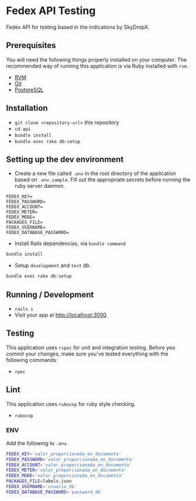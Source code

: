 # Fedex API Testing

Fedex API for testing based in the indications by SkyDropX.

## Prerequisites

You will need the following things properly installed on your computer. The recommended way of running this application is via Ruby installed with `rvm`.

* [RVM](http://rvm.io/)
* [Git](https://git-scm.com/)
* [PostgreSQL](https://www.postgresql.org/)

## Installation

* `git clone <repository-url>` this repository
* `cd api`
* `bundle install`
* `bundle exec rake db:setup`

## Setting up the dev environment

- Create a new file called `.env` in the root directory of the application based on `.env.sample`. Fill out the appropriate secrets before running the ruby server daemon.

```
FEDEX_KEY=
FEDEX_PASSWORD=
FEDEX_ACCOUNT=
FEDEX_METER=
FEDEX_MODE=
PACKAGES_FILE=
FEDEX_USERNAME=
FEDEX_DATABASE_PASSWORD=
```

- Install Rails dependencias, via `bundle command`.

```bash
bundle install
```

- Setup `development` and `test` db.

```bash
bundle exec rake db:setup
```

## Running / Development

* `rails s`
* Visit your app at [http://localhost:3000](http://localhost:3000).

## Testing

This application uses `rspec` for unit and integration testing. Before you commit your changes, make sure you've tested everything with the following commands:

* `rpec`

## Lint

This application uses `rubocop` for ruby style checking.

- `rubocop`

### ENV

Add the following to `.env`.

```sh
FEDEX_KEY='valor_proporcionada_en_documento'
FEDEX_PASSWORD='valor_proporcionada_en_documento'
FEDEX_ACCOUNT='valor_proporcionada_en_documento'
FEDEX_METER='valor_proporcionada_en_documento'
FEDEX_MODE='valor_proporcionada_en_documento'
PACKAGES_FILE=labels.json
FEDEX_USERNAME='usuario_db'
FEDEX_DATABASE_PASSWORD='password_db'
```
